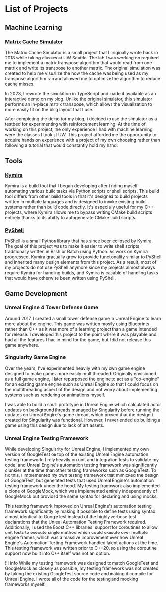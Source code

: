# List of Projects
## Machine Learning
### [Matrix Cache Simulator](./matrix-cache-sim/overview.md)
The Matrix Cache Simulator is a small project that I originally wrote back in
2018 while taking classes at UW Seattle. The lab I was working on required me
to implement a matrix transpose algorithm that would read from one matrix and
write its transpose to another matrix. The original simulation was created to
help me visualize the how the cache was being used as my transpose algorithm
ran and allowed me to optimize the algorithm to reduce cache misses.

In 2023, I rewrote the simulation in TypeScript and made it available as an
[interactive demo](https://whattf.how/posts/matrix-cache-simulator-demo/) on my
blog. Unlike the original simulator, this simulator performs an in-place matrix
transpose, which allows the visualization to more easily fit on the blog layout
that I use.

After completing the demo for my blog, I decided to use the simulator as a
testbed for experimenting with reinforcement learning. At the time of working
on this project, the only experience I had with machine learning were the
classes I took at UW. This project afforded me the opportunity to acquire hands
on experience with a project of my own choosing rather than following a tutorial
that would constantly hold my hand.

## Tools
### [Kymira](https://www.kymira.dev)
Kymira is a build tool that I began developing after finding myself automating
various build tasks via Python scripts or shell scripts. This build tool differs
from other build tools in that it's designed to build projects written in
multiple languages and is designed to invoke existing build systems rather than
build code directly. It's especially useful for my C++ projects, where Kymira
allows me to bypass writing CMake build scripts entirely thanks to its ability
to autogenerate CMake build scripts.

### [PyShell](https://www.pyshell.dev)
PyShell is a small Python library that has since been eclipsed by Kymira. The
goal of this project was to make it easier to write shell scripts traditionally
written in Bash or Batch using Python. As work on Kymira progressed, Kymira
gradually grew to provide functionality similar to PyShell and inherited many
design elements from this project. As a result, most of my projects do not use
PyShell anymore since my projects almost always require Kymira for handling
builds, and Kymira is capable of handling tasks that would have otherwise been
written using PyShell.

## Game Development
### Unreal Engine 4 Tower Defense Game
Around 2017, I created a small tower defense game in Unreal Engine to learn
more about the engine. This game was written mostly using Blueprints rather
than C++ as it was more of a learning project than a game intended for release.
I developed this project to the point where it was playable and had all the
features I had in mind for the game, but I did not release this game anywhere.

### Singularity Game Engine
Over the years, I've experimented heavily with my own game engine designed to
make games more easily multithreaded. Originally envisioned as a full game
engine, I later repurposed the engine to act as a "co-engine" for an existing
game engine such as Unreal Engine so that I could focus on the multithreading
aspect of the design and not worry about implementing systems such as rendering
or animations myself.

I was able to build a small prototype in Unreal Engine which calculated actor
updates on background threads managed by Singularity before running the updates
on Unreal Engine's game thread, which proved that the design I created for
Singularity was functional. However, I never ended up building a game using
this design due to lack of art assets.

### Unreal Engine Testing Framework
While developing Singularity for Unreal Engine, I implemented my own version of
GoogleTest on top of the existing Unreal Engine automation testing framework.
I rely heavily on unit and integration tests to validate my code, and Unreal
Engine's automation testing framework was significantly clunkier at the time
than other testing frameworks such as GoogleTest. To fix this, I implemented
my own testing framework that mimicked the design of GoogleTest, but generated
tests that used Unreal Engine's automation testing framework under the hood.
My testing framework also implemented a clone of GoogleMock, which was
implemented entirely independently of GoogleMock but provided the same syntax
for declaring and using mocks.

This testing framework improved on Unreal Engine's automation testing framework
significantly by making it possible to define tests using syntax almost
identical to GoogleTest instead of the highly verbose test declarations that
the Unreal Automation Testing Framework required. Additionally, I used the Boost
C++ libraries' support for coroutines to allow unit tests to execute
single method which could execute over multiple engine frames, which was a
massive improvement over how Unreal Engine's Automation Testing Framework
handled latent actions at the time. This testing framework was written prior
to C++20, so using the coroutine support now built into C++ itself was not an
option.

!!! info
    While my testing framework was designed to match GoogleTest and GoogleMock
    as closely as possible, my testing framework was not created by taking the
    existing GoogleTest source code and making it compile for Unreal Engine.
    I wrote all of the code for the testing and mocking frameworks myself.
